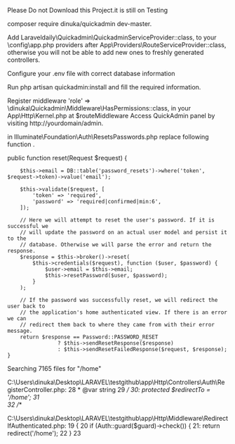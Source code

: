 Please Do not Download this Project.it is still on Testing


composer require dinuka/quickadmin dev-master.

Add Laraveldaily\Quickadmin\QuickadminServiceProvider::class, to your \config\app.php providers after App\Providers\RouteServiceProvider::class, otherwise you will not be able to add new ones to freshly generated controllers.

Configure your .env file with correct database information

Run php artisan quickadmin:install and fill the required information.

Register middleware 'role' => \dinuka\Quickadmin\Middleware\HasPermissions::class, in your App\Http\Kernel.php at $routeMiddleware
Access QuickAdmin panel by visiting http://yourdomain/admin.



in Illuminate\Foundation\Auth\ResetsPasswords.php  replace following function .

public function reset(Request $request)
    {

        $this->email = DB::table('password_resets')->where('token', $request->token)->value('email');

        $this->validate($request, [
            'token' => 'required', 
            'password' => 'required|confirmed|min:6',
        ]);

        // Here we will attempt to reset the user's password. If it is successful we
        // will update the password on an actual user model and persist it to the
        // database. Otherwise we will parse the error and return the response.
        $response = $this->broker()->reset(
            $this->credentials($request), function ($user, $password) {
                $user->email = $this->email;
                $this->resetPassword($user, $password);
            }
        );

        // If the password was successfully reset, we will redirect the user back to
        // the application's home authenticated view. If there is an error we can
        // redirect them back to where they came from with their error message.
        return $response == Password::PASSWORD_RESET
                    ? $this->sendResetResponse($response)
                    : $this->sendResetFailedResponse($request, $response);
    }


Searching 7165 files for "/home"

C:\Users\dinuka\Desktop\LARAVEL\testgithub\app\Http\Controllers\Auth\RegisterController.php:
   28       * @var string
   29       */
   30:     protected $redirectTo = '/home';
   31  
   32      /**

C:\Users\dinuka\Desktop\LARAVEL\testgithub\app\Http\Middleware\RedirectIfAuthenticated.php:
   19      {
   20          if (Auth::guard($guard)->check()) {
   21:             return redirect('/home');
   22          }
   23  
